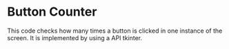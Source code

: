 # Button Counter

This code checks how many times a button is clicked in one instance of the screen.
It is implemented by using a API tkinter.


